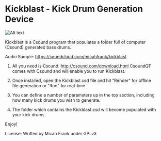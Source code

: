 # Kickblast - Kick Drum Generation Device

![Alt text](https://github.com/chronopolis5k/Kickblast/blob/master/Media/kickblast.jpg?raw=true "Building Kickblast this morning")

Kickblast is a Csound program that populates a folder full of computer (Csound) generated bass drums.

Audio Sample: https://soundcloud.com/micahfrank/kickblast

1) All you need is Csound: http://csound.com/download.html CsoundQT comes with Csound and will enable you to run Kickblast.

2) Once installed, open the Kickblast.csd file and hit "Render" for offline file generation or "Run" for real-time.

3) You can define a number of parameters up in the top section, including how many kick drums you wish to generate.

4) The folder which contains the Kickblast.csd will become populated with your kick drums.

Enjoy!

License: Written by Micah Frank under GPLv3
